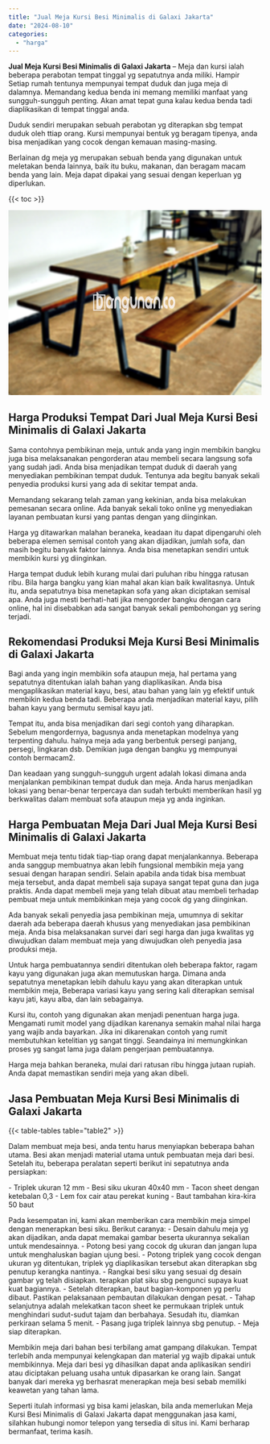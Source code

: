 ```yaml
---
title: "Jual Meja Kursi Besi Minimalis di Galaxi Jakarta"
date: "2024-08-10"
categories: 
  - "harga"
---
```


**Jual Meja Kursi Besi Minimalis di Galaxi Jakarta** – Meja dan kursi ialah beberapa perabotan tempat tinggal yg sepatutnya anda miliki. Hampir Setiap rumah tentunya mempunyai tempat duduk dan juga meja di dalamnya. Memandang kedua benda ini memang memiliki manfaat yang sungguh-sungguh penting. Akan amat tepat guna kalau kedua benda tadi diaplikasikan di tempat tinggal anda.

Duduk sendiri merupakan sebuah perabotan yg diterapkan sbg tempat duduk oleh ttiap orang. Kursi mempunyai bentuk yg beragam tipenya, anda bisa menjadikan yang cocok dengan kemauan masing-masing.

Berlainan dg meja yg merupakan sebuah benda yang digunakan untuk meletakan benda lainnya, baik itu buku, makanan, dan beragam macam benda yang lain. Meja dapat dipakai yang sesuai dengan keperluan yg diperlukan.

{{< toc >}}

![Jual Meja Kursi Besi Minimalis di Galaxi Jakarta](/images/jual-meja-besi-murah19.png)

## Harga Produksi Tempat Dari Jual Meja Kursi Besi Minimalis di Galaxi Jakarta

Sama contohnya pembikinan meja, untuk anda yang ingin membikin bangku juga bisa melaksanakan pengorderan atau membeli secara langsung sofa yang sudah jadi. Anda bisa menjadikan tempat duduk di daerah yang menyediakan pembikinan tempat duduk. Tentunya ada begitu banyak sekali penyedia produksi kursi yang ada di sekitar tempat anda.

Memandang sekarang telah zaman yang kekinian, anda bisa melakukan pemesanan secara online. Ada banyak sekali toko online yg menyediakan layanan pembuatan kursi yang pantas dengan yang diinginkan.

Harga yg ditawarkan malahan beraneka, keadaan itu dapat dipengaruhi oleh beberapa elemen semisal contoh yang akan dijadikan, jumlah sofa, dan masih begitu banyak faktor lainnya. Anda bisa menetapkan sendiri untuk membikin kursi yg diinginkan.

Harga tempat duduk lebih kurang mulai dari puluhan ribu hingga ratusan ribu. Bila harga bangku yang kian mahal akan kian baik kwalitasnya. Untuk itu, anda sepatutnya bisa menetapkan sofa yang akan diciptakan semisal apa. Anda juga mesti berhati-hati jika mengorder bangku dengan cara online, hal ini disebabkan ada sangat banyak sekali pembohongan yg sering terjadi.

## Rekomendasi Produksi Meja Kursi Besi Minimalis di Galaxi Jakarta

Bagi anda yang ingin membikin sofa ataupun meja, hal pertama yang sepatutnya ditentukan ialah bahan yang diaplikasikan. Anda bisa mengaplikasikan material kayu, besi, atau bahan yang lain yg efektif untuk membikin kedua benda tadi. Beberapa anda menjadikan material kayu, pilih bahan kayu yang bermutu semisal kayu jati.

Tempat itu, anda bisa menjadikan dari segi contoh yang diharapkan. Sebelum mengordernya, bagusnya anda menetapkan modelnya yang terpenting dahulu. halnya meja ada yang berbentuk persegi panjang, persegi, lingkaran dsb. Demikian juga dengan bangku yg mempunyai contoh bermacam2.

Dan keadaan yang sungguh-sungguh urgent adalah lokasi dimana anda menjalankan pembikinan tempat duduk dan meja. Anda harus menjadikan lokasi yang benar-benar terpercaya dan sudah terbukti memberikan hasil yg berkwalitas dalam membuat sofa ataupun meja yg anda inginkan.

## Harga Pembuatan Meja Dari Jual Meja Kursi Besi Minimalis di Galaxi Jakarta

Membuat meja tentu tidak tiap-tiap orang dapat menjalankannya. Beberapa anda sanggup membuatnya akan lebih fungsional membikin meja yang sesuai dengan harapan sendiri. Selain apabila anda tidak bisa membuat meja tersebut, anda dapat membeli saja supaya sangat tepat guna dan juga praktis. Anda dapat membeli meja yang telah dibuat atau membeli terhadap pembuat meja untuk membikinkan meja yang cocok dg yang diinginkan.

Ada banyak sekali penyedia jasa pembikinan meja, umumnya di sekitar daerah ada beberapa daerah khusus yang menyediakan jasa pembikinan meja. Anda bisa melaksanakan survei dari segi harga dan juga kwalitas yg diwujudkan dalam membuat meja yang diwujudkan oleh penyedia jasa produksi meja.

Untuk harga pembuatannya sendiri ditentukan oleh beberapa faktor, ragam kayu yang digunakan juga akan memutuskan harga. Dimana anda sepatutnya menetapkan lebih dahulu kayu yang akan diterapkan untuk membikin meja, Beberapa variasi kayu yang sering kali diterapkan semisal kayu jati, kayu alba, dan lain sebagainya.

Kursi itu, contoh yang digunakan akan menjadi penentuan harga juga. Mengamati rumit model yang dijadikan karenanya semakin mahal nilai harga yang wajib anda bayarkan. Jika ini dikarenakan contoh yang rumit membutuhkan ketelitian yg sangat tinggi. Seandainya ini memungkinkan proses yg sangat lama juga dalam pengerjaan pembuatannya.

Harga meja bahkan beraneka, mulai dari ratusan ribu hingga jutaan rupiah. Anda dapat memastikan sendiri meja yang akan dibeli.

## Jasa Pembuatan Meja Kursi Besi Minimalis di Galaxi Jakarta

{{< table-tables table="table2" >}}

Dalam membuat meja besi, anda tentu harus menyiapkan beberapa bahan utama. Besi akan menjadi material utama untuk pembuatan meja dari besi. Setelah itu, beberapa peralatan seperti berikut ini sepatutnya anda persiapkan:

\- Triplek ukuran 12 mm - Besi siku ukuran 40x40 mm - Tacon sheet dengan ketebalan 0,3 - Lem fox cair atau perekat kuning - Baut tambahan kira-kira 50 baut

Pada kesempatan ini, kami akan memberikan cara membikin meja simpel dengan menerapkan besi siku. Berikut caranya: - Desain dahulu meja yg akan dijadikan, anda dapat memakai gambar beserta ukurannya sekalian untuk mendesainnya. - Potong besi yang cocok dg ukuran dan jangan lupa untuk menghaluskan bagian ujung besi. - Potong triplek yang cocok dengan ukuran yg ditentukan, triplek yg diaplikasikan tersebut akan diterapkan sbg penutup kerangka nantinya. - Rangkai besi siku yang sesuai dg desain gambar yg telah disiapkan. terapkan plat siku sbg pengunci supaya kuat kuat bagiannya. - Setelah diterapkan, baut bagian-komponen yg perlu dibaut. Pastikan pelaksanaan pembautan dilakukan dengan pesat. - Tahap selanjutnya adalah melekatkan tacon sheet ke permukaan triplek untuk menghindari sudut-sudut tajam dan berbahaya. Sesudah itu, diamkan perkiraan selama 5 menit. - Pasang juga triplek lainnya sbg penutup. - Meja siap diterapkan.

Membikin meja dari bahan besi terbilang amat gampang dilakukan. Tempat terlebih anda mempunyai kelengkapan dan material yg wajib dipakai untuk membikinnya. Meja dari besi yg dihasilkan dapat anda aplikasikan sendiri atau diciptakan peluang usaha untuk dipasarkan ke orang lain. Sangat banyak dari mereka yg berhasrat menerapkan meja besi sebab memiliki keawetan yang tahan lama.

Seperti itulah informasi yg bisa kami jelaskan, bila anda memerlukan Meja Kursi Besi Minimalis di Galaxi Jakarta dapat menggunakan jasa kami, silahkan hubungi nomor telepon yang tersedia di situs ini. Kami berharap bermanfaat, terima kasih.
